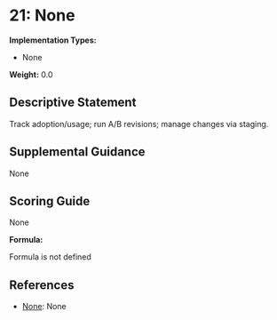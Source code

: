 # 21: None

**Implementation Types:**

- None

**Weight:** 0.0

## Descriptive Statement

Track adoption/usage; run A/B revisions; manage changes via staging.

## Supplemental Guidance

None

## Scoring Guide

None

**Formula:**

Formula is not defined

## References

- [None](None): None


